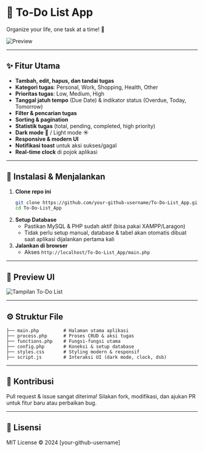 # 📝 To-Do List App

Organize your life, one task at a time! 🚀

![Preview](https://user-images.githubusercontent.com/your-github-username/todo-list-preview.png)

---

## ✨ Fitur Utama

- **Tambah, edit, hapus, dan tandai tugas**
- **Kategori tugas**: Personal, Work, Shopping, Health, Other
- **Prioritas tugas**: Low, Medium, High
- **Tanggal jatuh tempo** (Due Date) & indikator status (Overdue, Today, Tomorrow)
- **Filter & pencarian tugas**
- **Sorting & pagination**
- **Statistik tugas** (total, pending, completed, high priority)
- **Dark mode** 🌙 / Light mode ☀️
- **Responsive & modern UI**
- **Notifikasi toast** untuk aksi sukses/gagal
- **Real-time clock** di pojok aplikasi

---

## 🚀 Instalasi & Menjalankan

1. **Clone repo ini**
   ```bash
   git clone https://github.com/your-github-username/To-Do-List_App.git
   cd To-Do-List_App
   ```
2. **Setup Database**
   - Pastikan MySQL & PHP sudah aktif (bisa pakai XAMPP/Laragon)
   - Tidak perlu setup manual, database & tabel akan otomatis dibuat saat aplikasi dijalankan pertama kali
3. **Jalankan di browser**
   - Akses `http://localhost/To-Do-List_App/main.php`

---

## 📸 Preview UI

![Tampilan To-Do List](https://user-images.githubusercontent.com/your-github-username/todo-list-ui-preview.png)

---

## ⚙️ Struktur File

```
├── main.php         # Halaman utama aplikasi
├── process.php      # Proses CRUD & aksi tugas
├── functions.php    # Fungsi-fungsi utama
├── config.php       # Koneksi & setup database
├── styles.css       # Styling modern & responsif
├── script.js        # Interaksi UI (dark mode, clock, dsb)
```

---

## 🙌 Kontribusi

Pull request & issue sangat diterima! Silakan fork, modifikasi, dan ajukan PR untuk fitur baru atau perbaikan bug.

---

## 📄 Lisensi

MIT License © 2024 [your-github-username] 